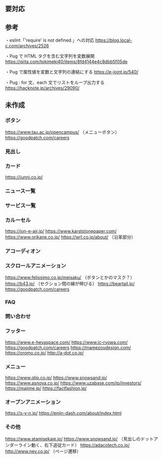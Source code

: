 ## 要対応

## 参考

・eslint「'require' is not defined.」への対応
https://blog.local-c.com/archives/2526

・Pug で HTML タグを含む文字列を変数展開
https://qiita.com/tokimeki40/items/8fd4144e4c8dbb5f05de

・Pug で属性値を変数と文字列の連結にする
https://e-joint.jp/540/

・Pug : for 文、each 文でリストをループ出力する
https://hacknote.jp/archives/29090/

## 未作成

### ボタン

https://www.tau.ac.jp/opencampus/ （メニューボタン）
https://goodpatch.com/careers

### 見出し

### カード

https://junni.co.jp/

### ニュース一覧

### サービス一覧

### カルーセル

https://ion-e-air.jp/
https://www.karststonepaper.com/
https://www.orikane.co.jp/
https://wrl.co.jp/about/ （沿革部分）

### アコーディオン

### スクロールアニメーション

https://www.felissimo.co.jp/meisaku/ （ボタンとかのマスク？）
https://b43.jp/ （セクション間の線が伸びる）
https://beartail.jp/
https://goodpatch.com/careers

### FAQ

### 問い合わせ

### フッター

https://www.e-heyaspace.com/
https://www.ic-ryowa.com/
https://goodpatch.com/careers
https://mamezoudesign.com/
https://oromo.co.jp/
http://a-dot.co.jp/

### メニュー

https://www.qlip.co.jp/
https://www.snowsand.jp/
https://www.asnova.co.jp/
https://www.uzabase.com/jp/investors/
https://majime.jp/
https://factfashion.jp/

### オープンアニメーション

https://s-y-n.jp/
https://enjin-dash.com/about/index.html

### その他

https://www.atamisekaie.jp/
https://www.snowsand.jp/ （見出しのドットアンダーライン動く、右下追従カード）
https://adacotech.co.jp/
http://www.ney.co.jp/ （ページ遷移）
